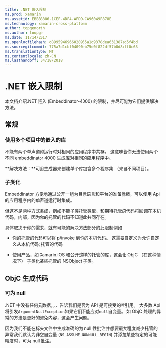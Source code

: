 ```yaml
---
title: .NET 嵌入限制
ms.prod: xamarin
ms.assetid: EBBBB886-1CEF-4DF4-AFDD-CA96049F878E
ms.technology: xamarin-cross-platform
author: topgenorth
ms.author: toopge
ms.date: 11/14/2017
ms.openlocfilehash: d8995946966020955a1d9378dea631387ed5f4bd
ms.sourcegitcommit: 775a7d1cbf04090eb75d0f822df57b8d8cff0c63
ms.translationtype: MT
ms.contentlocale: zh-CN
ms.lasthandoff: 04/18/2018
---
```

# <a name="net-embedding-limitations"></a>.NET 嵌入限制

本文档介绍.NET 嵌入 (Embeddinator-4000) 的限制，并尽可能为它们提供解决方法。

## <a name="general"></a>常规

### <a name="use-more-than-one-embedded-library-in-a-project"></a>使用多个项目中的嵌入的库

不能有两个单声道的运行时对相同的应用程序中共存。 这意味着你无法使用两个不同 embeddinator 4000 生成库对相同的应用程序中。

**解决方法：**可用生成器来创建单个库包含多个程序集 （来自不同项目）。

### <a name="subclassing"></a>子类化

Embeddinator 方便地通过公开一组为目标语言和平台的准备就绪，可以使用 Api 的应用程序内的单声道运行时集成。

但这不是两种方式集成，例如不能子类托管类型，和期待托管的代码将回调在本机代码，内部，因为你的托管的代码不知道此共同存在。

具体取决于你的需求，就有可能的解决方法部分的此限制例如

* 你的托管的代码可以将 p/invoke 到你的本机代码。 这需要自定义为允许自定义从本机代码; 托管的代码

* 使用产品，如 Xamarin.iOS 和公开这样的托管的库，这会让 ObjC （在这种情况下） 子类化某些托管的 NSObject 子类。


## <a name="objc-generated-code"></a>ObjC 生成代码

### <a name="nullability"></a>可为 null

.NET 中没有任何元数据，，，告诉我们是否为 API 是可接受的空引用。 大多数 Api 将引发`ArgumentNullException`如果它们不能应对`null`自变量。 如 ObjC 处理的异常的方法是更好的避免内容，这会产生问题。

因为我们不能在标头文件中生成准确的为 null 性批注并想要最大程度减少托管的异常我们默认为非空自变量 (`NS_ASSUME_NONNULL_BEGIN`) 并添加某些特定的可能精度时，可为 null 批注。
